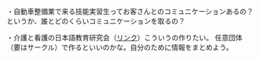・自動車整備業で来る技能実習生ってお客さんとのコミュニケーションあるの？
というか、誰とどのくらいコミュニケーションを取るの？

・介護と看護の日本語教育研究会（[リンク](http://nihongo.hum.tmu.ac.jp/kangokaigoN-SIG/)）こういうの作りたい。
任意団体（要はサークル）で作るといいのかな。自分のために情報をまとめよう。
